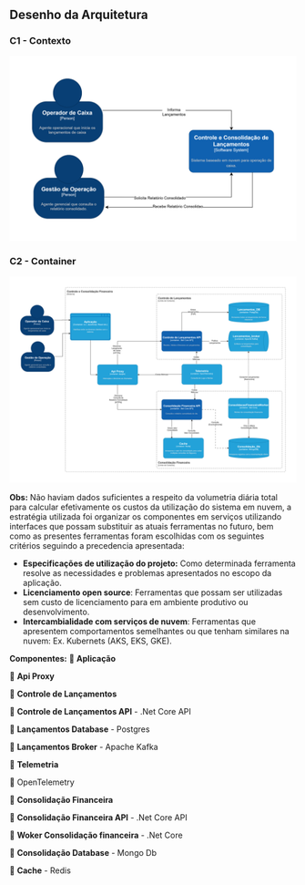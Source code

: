 ## Desenho da Arquitetura
### C1 - Contexto
![Contexto](docs/diagramasC4/c1.svg)

### C2 - Container
![Container](docs/diagramasC4/c2.svg)

**Obs:** Não haviam dados suficientes a respeito da volumetria diária total para calcular efetivamente os custos da utilização do sistema em nuvem, a estratégia utilizada foi organizar os componentes em serviços utilizando interfaces que possam substituir as atuais ferramentas no futuro, bem como as presentes ferramentas foram escolhidas com os seguintes critérios seguindo a precedencia apresentada: 
- **Especificações de utilização do projeto:** Como determinada ferramenta resolve as necessidades e problemas apresentados no escopo da aplicação.
 -  **Licenciamento open source**: Ferramentas que possam ser utilizadas sem custo de licenciamento para em ambiente produtivo ou desenvolvimento.
 - **Intercambialidade com serviços de nuvem**: Ferramentas que apresentem comportamentos semelhantes ou que tenham similares na nuvem: Ex. Kubernets (AKS, EKS, GKE).


**Componentes:**
:large_blue_circle: **Aplicação**

:large_blue_circle: **Api Proxy**

:large_blue_circle: **Controle de Lançamentos**

:small_blue_diamond: **Controle de Lançamentos API** - .Net Core API

:small_blue_diamond: **Lançamentos Database** - Postgres 

:small_blue_diamond: **Lançamentos Broker** - Apache Kafka

:large_blue_circle: **Telemetria**

:small_blue_diamond: OpenTelemetry

:large_blue_circle: **Consolidação Financeira**

:small_blue_diamond: **Consolidação Financeira API** - .Net Core API

:small_blue_diamond: **Woker Consolidação financeira**  - .Net Core

:small_blue_diamond: **Consolidação Database** - Mongo Db

:small_blue_diamond: **Cache** - Redis

